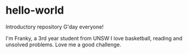 # hello-world
Introductory repository 
G'day everyone!

I'm Franky, a 3rd year student from UNSW
I love basketball, reading and unsolved problems. Love me a good challenge. 
